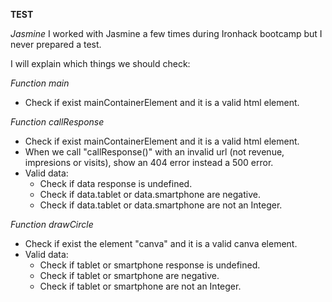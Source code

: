 **TEST**

*Jasmine*
I worked with Jasmine a few times during Ironhack bootcamp but I never prepared a test.

I will explain which things we should check:

*Function main*
  - Check if exist mainContainerElement and it is a valid html element.
 
*Function callResponse* 
 - Check if exist mainContainerElement and it is a valid html element.
  - When we call "callResponse()" with an invalid url (not revenue, impresions or visits), show an 404 error instead a 500 error.
  - Valid data:
    - Check if data response is undefined.
    - Check if data.tablet or data.smartphone are negative.
    - Check if data.tablet or data.smartphone are not an Integer.

*Function drawCircle* 
 - Check if exist the element "canva" and it is a valid canva element.
  - Valid data:
    - Check if tablet or smartphone response is undefined.
    - Check if tablet or smartphone are negative.
    - Check if tablet or smartphone are not an Integer.




